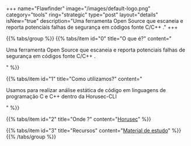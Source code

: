 +++
name="Flawfinder"
image="/images/default-logo.png"
category="tools"
ring="strategic"
type="post"
layout="details"
isNew="true"
description="Uma ferramenta Open Source que escaneia e reporta potenciais falhas de segurança em códigos fonte C/C++ ."
+++

{{% tabs/group %}}
  {{% tabs/item id="0" title="O que é?" content="<p>Uma ferramenta Open Source que escaneia e reporta potenciais falhas de segurança em códigos fonte C/C++ .</p>" %}}
  
  {{% tabs/item id="1" title="Como utilizamos?" content="<p>Usamos para realizar análise estática de código em linguagens de programação C e C++ dentro da Horusec-CLI</p>" %}}
  
  {{% tabs/item id="2" title="Onde ?" content="<a href='https://horusec.io/' target='_blank'>Horusec</a>" %}}

  {{% tabs/item id="3" title="Recursos" content="<a href='https://github.com/david-a-wheeler/flawfinder' target='_blank'>Material de estudo</a>" %}}
{{% /tabs/group %}}